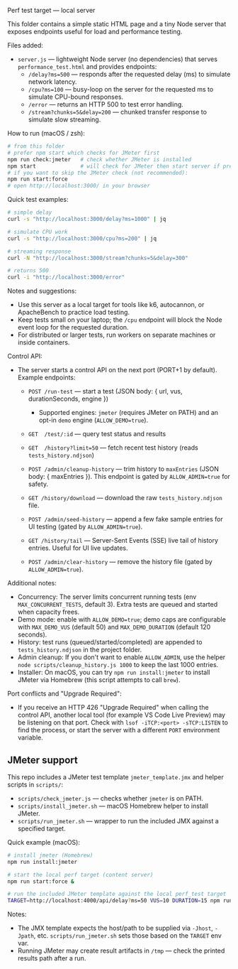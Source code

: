 Perf test target — local server

This folder contains a simple static HTML page and a tiny Node server that exposes endpoints useful for load and performance testing.

Files added:
- `server.js` — lightweight Node server (no dependencies) that serves `performance_test.html` and provides endpoints:
  - `/delay?ms=500` — responds after the requested delay (ms) to simulate network latency.
  - `/cpu?ms=100` — busy-loop on the server for the requested ms to simulate CPU-bound responses.
  - `/error` — returns an HTTP 500 to test error handling.
  - `/stream?chunks=5&delay=200` — chunked transfer response to simulate slow streaming.

How to run (macOS / zsh):

```bash
# from this folder
# prefer npm start which checks for JMeter first
npm run check:jmeter   # check whether JMeter is installed
npm start              # will check for JMeter then start server if present
# if you want to skip the JMeter check (not recommended):
npm run start:force
# open http://localhost:3000/ in your browser
```

Quick test examples:

```bash
# simple delay
curl -s "http://localhost:3000/delay?ms=1000" | jq

# simulate CPU work
curl -s "http://localhost:3000/cpu?ms=200" | jq

# streaming response
curl -N "http://localhost:3000/stream?chunks=5&delay=300"

# returns 500
curl -i "http://localhost:3000/error"
```

Notes and suggestions:
- Use this server as a local target for tools like k6, autocannon, or ApacheBench to practice load testing.
- Keep tests small on your laptop; the `/cpu` endpoint will block the Node event loop for the requested duration.
- For distributed or larger tests, run workers on separate machines or inside containers.

Control API:
- The server starts a control API on the next port (PORT+1 by default). Example endpoints:
  - `POST /run-test` — start a test (JSON body: { url, vus, durationSeconds, engine })
    - Supported engines: `jmeter` (requires JMeter on PATH) and an opt-in `demo` engine (`ALLOW_DEMO=true`).
  - `GET  /test/:id` — query test status and results
  - `GET  /history?limit=50` — fetch recent test history (reads `tests_history.ndjson`)
  - `POST /admin/cleanup-history` — trim history to `maxEntries` (JSON body: { maxEntries }). This endpoint is gated by `ALLOW_ADMIN=true` for safety.

  - `GET /history/download` — download the raw `tests_history.ndjson` file.
  - `POST /admin/seed-history` — append a few fake sample entries for UI testing (gated by `ALLOW_ADMIN=true`).
   - `GET /history/tail` — Server-Sent Events (SSE) live tail of history entries. Useful for UI live updates.
   - `POST /admin/clear-history` — remove the history file (gated by `ALLOW_ADMIN=true`).

Additional notes:
- Concurrency: The server limits concurrent running tests (env `MAX_CONCURRENT_TESTS`, default 3). Extra tests are queued and started when capacity frees.
- Demo mode: enable with `ALLOW_DEMO=true`; demo caps are configurable with `MAX_DEMO_VUS` (default 50) and `MAX_DEMO_DURATION` (default 120 seconds).
- History: test runs (queued/started/completed) are appended to `tests_history.ndjson` in the project folder.
- Admin cleanup: If you don't want to enable `ALLOW_ADMIN`, use the helper `node scripts/cleanup_history.js 1000` to keep the last 1000 entries.
- Installer: On macOS, you can try `npm run install:jmeter` to install JMeter via Homebrew (this script attempts to call `brew`).

Port conflicts and "Upgrade Required":
- If you receive an HTTP 426 "Upgrade Required" when calling the control API, another local tool (for example VS Code Live Preview) may be listening on that port. Check with `lsof -iTCP:<port> -sTCP:LISTEN` to find the process, or start the server with a different `PORT` environment variable.


JMeter support
-------------

This repo includes a JMeter test template `jmeter_template.jmx` and helper scripts in `scripts/`:

- `scripts/check_jmeter.js` — checks whether `jmeter` is on PATH.
- `scripts/install_jmeter.sh` — macOS Homebrew helper to install JMeter.
- `scripts/run_jmeter.sh` — wrapper to run the included JMX against a specified target.

Quick example (macOS):

```bash
# install jmeter (Homebrew)
npm run install:jmeter

# start the local perf target (content server)
npm run start:force &

# run the included JMeter template against the local perf_test target
TARGET=http://localhost:4000/api/delay?ms=50 VUS=10 DURATION=15 npm run jmeter:run
```

Notes:
- The JMX template expects the host/path to be supplied via `-Jhost`, `-Jpath`, etc. `scripts/run_jmeter.sh` sets those based on the `TARGET` env var.
- Running JMeter may create result artifacts in `/tmp` — check the printed results path after a run.

